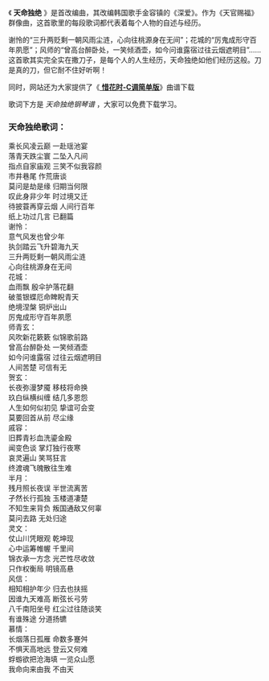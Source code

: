 

《 **天命独绝** 》是首改编曲，其改编韩国歌手金容镇的《深爱》。作为《天官赐福》群像曲，这首歌里的每段歌词都代表着每个人物的自述与经历。

谢怜的“三升两贬剩一朝风雨尘涟，心向往桃源身在无间”；花城的“厉鬼成形守百年夙愿”；风师的“曾高台醉卧处，一笑倾酒壶，如今问谁露宿过往云烟遮明目”……这首歌其实完全实在撒刀子，是每个人的人生经历，天命独绝如他们经历这般。刀是真的刀，但它耐不住好听啊！

同时，网站还为大家提供了《[ **惜花时-C调简单版**](Music-12397-惜花时-C调简单版-天官赐福花怜同人曲.html "惜花时-
C调简单版")》曲谱下载

歌词下方是 _天命独绝钢琴谱_ ，大家可以免费下载学习。

### 天命独绝歌词：

乘长风凌云巅 一赴瑶池宴  
落青天跌尘寰 二坠入凡间  
指点自家庙观 三笑不似我容颜  
市井巷尾 作荒唐谈  
莫问是劫是缘 归期当何限  
叹此身非少年 时过境又迁  
待披蓑再穿云烟 人间行百年  
纸上功过几言 已翻篇  
谢怜：  
意气风发也曾少年  
执剑踏云飞升碧海九天  
三升两贬剩一朝风雨尘涟  
心向往桃源身在无间  
花城：  
血雨飘 殷伞护落花翻  
破茧银蝶厄命睥睨青天  
绝境涅槃 铜炉出山  
厉鬼成形守百年夙愿  
师青玄：  
风吹新花簌簌 似锦歌前路  
曾高台醉卧处 一笑倾酒壶  
如今问谁露宿 过往云烟遮明目  
人间苦楚 可信有无  
贺玄：  
长夜弥漫梦魇 移枝将命换  
玖白纵横纠缠 结几多恩怨  
人生如何似初见 挚谊可会变  
莫要回首从前 尽尘缘  
戚容：  
旧葬青衫血洗鎏金殿  
闻变色谈 掌灯独行夜寒  
哀灵遍山 笑骂狂言  
终渡魂飞魄散往生难  
半月：  
残月照长夜误 半世流离苦  
孑然长行孤独 玉楼道凄楚  
不知生来背负 叛国通敌又何辜  
莫问去路 无处归途  
灵文：  
仗山川凭眼观 乾坤现  
心中运筹帷幄 千里间  
锦衣承一方念 光芒性尽收敛  
只作权衡局 明镜高悬  
风信：  
相知相护年少 归去也扶摇  
因谁九天难高 断弦长弓劳  
八千南阳坐号 红尘过往随谈笑  
有谁殊途 分道扬镳  
慕情：  
长烟落日孤雁 命数多蹇舛  
不惧天高地远 登云又何难  
蜉蝣欲把沧海填 一览众山愿  
我命向来由我 不由天

